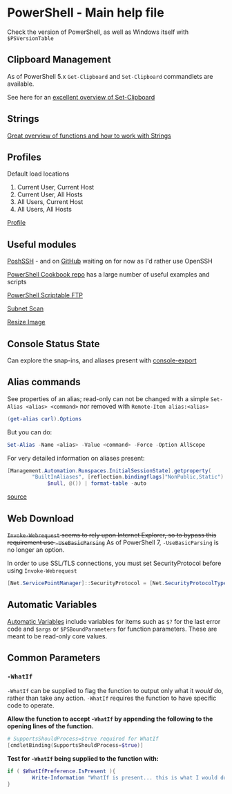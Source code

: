 # PowerShell - Main help file

Check the version of PowerShell, as well as Windows itself with `$PSVersionTable`

## Clipboard Management

As of PowerShell 5.x `Get-Clipboard` and `Set-Clipboard` commandlets are available.

See here for an [excellent overview of Set-Clipboard](http://www.adminarsenal.com/powershell/set-clipboard/)

## Strings

[Great overview of functions and how to work with Strings](https://technet.microsoft.com/en-us/library/ee692804.aspx)

## Profiles

Default load locations

1. Current User, Current Host
2. Current User, All Hosts
3. All Users, Current Host
4. All Users, All Hosts

[Profile](https://technet.microsoft.com/en-us/library/hh847857.aspx)

## Useful modules

[PoshSSH](https://www.powershellgallery.com/packages/Posh-SSH/1.7.6) - and on [GitHub](https://github.com/darkoperator/Posh-SSH) waiting on for now as I'd rather use OpenSSH

[PowerShell Cookbook repo](https://www.powershellgallery.com/packages/PowerShellCookbook/1.3.6) has a large number of useful examples and scripts 

[PowerShell Scriptable FTP](https://gallery.technet.microsoft.com/scriptcenter/PowerShell-FTP-Client-db6fe0cb)

[Subnet Scan](https://gallery.technet.microsoft.com/scriptcenter/SubNet-Scan-dad0311f)

[Resize Image](https://gallery.technet.microsoft.com/scriptcenter/Resize-Image-File-f6dd4a56/view/Discussions#content)

## Console Status State

Can explore the snap-ins, and aliases present with [console-export](https://technet.microsoft.com/en-us/library/hh849706.aspx)

## Alias commands

See properties of an alias; read-only can not be changed with a simple `Set-Alias <alias> <command>` nor removed with `Remote-Item alias:<alias>`

```powershell
(get-alias curl).Options
```

But you can do:

```powershell
Set-Alias -Name <alias> -Value <command> -Force -Option AllScope
```

For very detailed information on aliases present:

```powershell
[Management.Automation.Runspaces.InitialSessionState].getproperty(
        "BuiltInAliases", [reflection.bindingflags]"NonPublic,Static").getvalue(
             $null, @()) | format-table -auto
```

[source](http://stackoverflow.com/questions/2770526/where-are-the-default-aliases-defined-in-powershell)

## Web Download

~~`Invoke-Webrequest` seems to rely upon Internet Explorer, so to bypass this requirement use `-UseBasicParsing`~~
As of PowerShell 7, `-UseBasicParsing` is no longer an option.

In order to use SSL/TLS connections, you must set SecurityProtocol before using `Invoke-Webrequest`

```powershell
[Net.ServicePointManager]::SecurityProtocol = [Net.SecurityProtocolType]::Tls12
```


## Automatic Variables

[Automatic Variables](https://docs.microsoft.com/en-us/powershell/module/microsoft.powershell.core/about/about_automatic_variables?view=powershell-5.1) include variables for items such as `$?` for the last error code and `$args` or `$PSBoundParameters` for function parameters. These are meant to be read-only core values.

## Common Parameters


### `-WhatIf`

`-WhatIf` can be supplied to flag the function to output only what it _would_ do, rather than take any action. `-WhatIf` requires the function to have specific code to operate.

**Allow the function to accept `-WhatIf` by appending the following to the opening lines of the function.**
```powershell
# SupportsShouldProcess=$true required for WhatIf
[cmdletBinding(SupportsShouldProcess=$true)]

```

**Test for `-WhatIf` being supplied to the function with:**
```powershell
if ( $WhatIfPreference.IsPresent ){
        Write-Information "WhatIf is present... this is what I would do"
}
```
